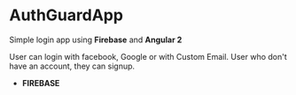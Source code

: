 # AuthGuardApp
Simple login app using <b>Firebase</b> and <b>Angular 2</b>

User can login with facebook, Google or with Custom Email.
User who don't have an account, they can signup.

- <b>FIREBASE</b> 




